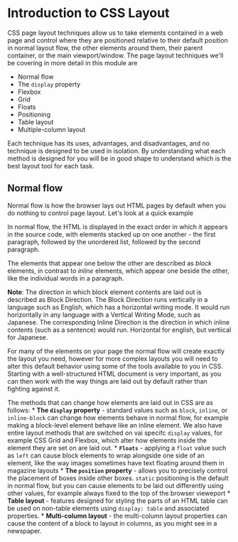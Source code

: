 # Introduction to CSS Layout #
CSS page layout techniques allow us to take elements contained in a web page and control where they are positioned relative to their default position in normal layout flow, the other elements around them, their parent container, or the main viewport/window. The page layout techniques we'll be covering in more detail in this module are
  * Normal flow
  * The `display` property
  * Flexbox
  * Grid
  * Floats
  * Positioning
  * Table layout
  * Multiple-column layout

  Each technique has its uses, advantages, and disadvantages, and no technique is designed to be used in isolation. By understanding what each method is designed for you will be in good shape to understand which is the best layout tool for each task.

  ## Normal flow ##
  Normal flow is how the browser lays out HTML pages by default when you do nothing to control page layout. Let's look at a quick example

  In normal flow, the HTML is displayed in the exact order in which it appears in the source code, with elements stacked up on one another - the first paragraph, followed by the unordered list, followed by the second paragraph.

  The elements that appear one below the other are described as *block* elements, in contrast to *inline* elements, which appear one beside the other, like the individual words in a paragraph.

  **Note**: The direction in which block element contents are laid out is described as Block Direction. The Block Direction runs vertically in a language such as English, which has a horizontal writing mode. It would run horizontally in any language with a Vertical Writing Mode, such as Japanese. The corresponding Inline Direction is the direction in which inline contents (such as a sentence) would run. Horizontal for english, but vertiical for Japanese.

  For many of the elements on your page the normal flow will create exactly the layout you need, however for more complex layouts you will need to alter this default behavior using some of the tools available to you in CSS. Starting with a well-structured HTML document is very important, as you can then work with the way things are laid out by default rather than fighting against it.

  The methods that can change how elements are laid out in CSS are as follows:
    * **The `display` property** - standard values such as `block`, `inline`, or `inline-block` can change how elements behave in normal flow, for example making a block-level element behave like an inline element. We also have entire layout methods that are switched on vai specifc `display` values, for example CSS Grid and Flexbox, which alter how elements inside the element they are set on are laid out.
    * **`Floats`** - applying a `float` value such as `left` can cause block elements to wrap alongside one side of an element, like the way images sometimes have text floating around them in magazine layouts
    * **The `position` property** - allows you to precisely control the placement of boxes inside other boxes. `static` positioning is the default in normal flow, but you can cause elements to be laid out differently using other values, for example always fixed to the top of the browser vieweport
    * **Table layout** - features designed for styling the parts of an HTML table can be used on non-table elements using `display: table` and associated properties.
    * **Multi-column layout** - the multi-column layout properties can cause the content of a block to layout in columns, as you might see in a newspaper.

